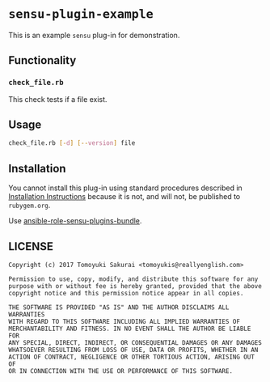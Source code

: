 # `sensu-plugin-example`

This is an example `sensu` plug-in for demonstration.

## Functionality

### `check_file.rb`

This check tests if a file exist.

## Usage

```sh
check_file.rb [-d] [--version] file
```

## Installation

You cannot install this plug-in using standard procedures described in
[Installation Instructions](http://sensu-plugins.io/docs/installation_instructions.html)
because it is not, and will not, be published to `rubygem.org`.

Use
[ansible-role-sensu-plugins-bundle](https://github.com/reallyenglish/ansible-role-sensu-plugins-bundle).

## LICENSE
```
Copyright (c) 2017 Tomoyuki Sakurai <tomoyukis@reallyenglish.com>

Permission to use, copy, modify, and distribute this software for any
purpose with or without fee is hereby granted, provided that the above
copyright notice and this permission notice appear in all copies.

THE SOFTWARE IS PROVIDED "AS IS" AND THE AUTHOR DISCLAIMS ALL WARRANTIES
WITH REGARD TO THIS SOFTWARE INCLUDING ALL IMPLIED WARRANTIES OF
MERCHANTABILITY AND FITNESS. IN NO EVENT SHALL THE AUTHOR BE LIABLE FOR
ANY SPECIAL, DIRECT, INDIRECT, OR CONSEQUENTIAL DAMAGES OR ANY DAMAGES
WHATSOEVER RESULTING FROM LOSS OF USE, DATA OR PROFITS, WHETHER IN AN
ACTION OF CONTRACT, NEGLIGENCE OR OTHER TORTIOUS ACTION, ARISING OUT OF
OR IN CONNECTION WITH THE USE OR PERFORMANCE OF THIS SOFTWARE.
```
